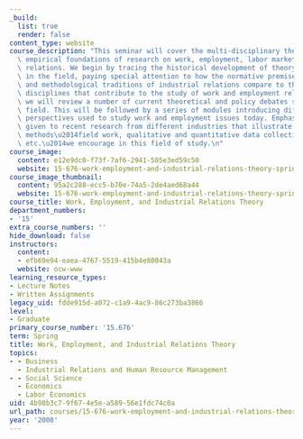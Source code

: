 ```yaml
---
_build:
  list: true
  render: false
content_type: website
course_description: "This seminar will cover the multi-disciplinary theoretical and\
  \ empirical foundations of research on work, employment, labor markets, and industrial\
  \ relations. We begin by tracing the historical development of theory and research\
  \ in the field, paying special attention to how the normative premises, concepts,\
  \ and methodological traditions of industrial relations compare to those of other\
  \ disciplines that contribute to the study of work and employment relations. Then\
  \ we will review a number of current theoretical and policy debates shaping the\
  \ field. This will be followed by a series of modules introducing different disciplinary\
  \ perspectives used to study work and employment issues today. Emphasis will be\
  \ given to recent research from different industries that illustrate the mix of\
  \ methods\u2014field work, qualitative and quantitative data collection and analysis,\
  \ etc.\u2014we encourage in this field of study.\n"
course_image:
  content: e12e9dc0-f73f-7af6-2941-505e3ed59c50
  website: 15-676-work-employment-and-industrial-relations-theory-spring-2008
course_image_thumbnail:
  content: 95a2c288-ecc5-b70e-74a5-2de4aed68a44
  website: 15-676-work-employment-and-industrial-relations-theory-spring-2008
course_title: Work, Employment, and Industrial Relations Theory
department_numbers:
- '15'
extra_course_numbers: ''
hide_download: false
instructors:
  content:
  - efb69e94-eaea-4767-5519-415b4e80043a
  website: ocw-www
learning_resource_types:
- Lecture Notes
- Written Assignments
legacy_uid: fdde915d-a072-c1a9-4ac9-86c273ba3866
level:
- Graduate
primary_course_number: '15.676'
term: Spring
title: Work, Employment, and Industrial Relations Theory
topics:
- - Business
  - Industrial Relations and Human Resource Management
- - Social Science
  - Economics
  - Labor Economics
uid: 4b98b3c7-9f67-4e5e-a589-56e1fdc74c0a
url_path: courses/15-676-work-employment-and-industrial-relations-theory-spring-2008
year: '2008'
---
```

